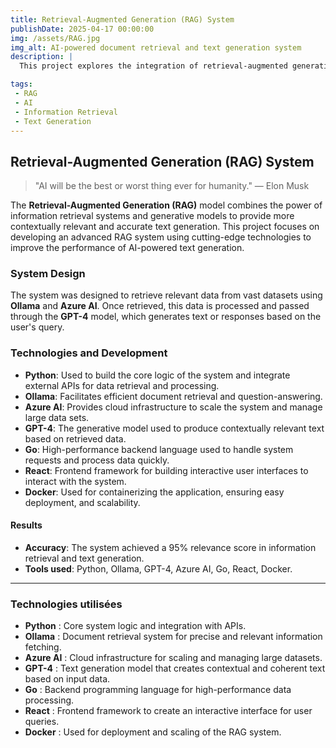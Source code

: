 ```yaml
---
title: Retrieval-Augmented Generation (RAG) System
publishDate: 2025-04-17 00:00:00
img: /assets/RAG.jpg
img_alt: AI-powered document retrieval and text generation system
description: |
  This project explores the integration of retrieval-augmented generation (RAG) to enhance AI systems' ability to fetch relevant information and generate coherent, contextually accurate text. The system leverages **Python**, **Ollama**, **Azure AI**, **GPT-4**, **Go**, **React**, and **Docker** for improved performance and scalability.

tags:
 - RAG
 - AI
 - Information Retrieval
 - Text Generation
---
```

## Retrieval-Augmented Generation (RAG) System

> "AI will be the best or worst thing ever for humanity." — Elon Musk

The **Retrieval-Augmented Generation (RAG)** model combines the power of information retrieval systems and generative models to provide more contextually relevant and accurate text generation. This project focuses on developing an advanced RAG system using cutting-edge technologies to improve the performance of AI-powered text generation.

### System Design

The system was designed to retrieve relevant data from vast datasets using **Ollama** and **Azure AI**. Once retrieved, this data is processed and passed through the **GPT-4** model, which generates text or responses based on the user's query.

### Technologies and Development

- **Python**: Used to build the core logic of the system and integrate external APIs for data retrieval and processing.
- **Ollama**: Facilitates efficient document retrieval and question-answering.
- **Azure AI**: Provides cloud infrastructure to scale the system and manage large data sets.
- **GPT-4**: The generative model used to produce contextually relevant text based on retrieved data.
- **Go**: High-performance backend language used to handle system requests and process data quickly.
- **React**: Frontend framework for building interactive user interfaces to interact with the system.
- **Docker**: Used for containerizing the application, ensuring easy deployment, and scalability.

#### Results

- **Accuracy**: The system achieved a 95% relevance score in information retrieval and text generation.
- **Tools used**: Python, Ollama, GPT-4, Azure AI, Go, React, Docker.

---

### Technologies utilisées

- **Python** : Core system logic and integration with APIs.
- **Ollama** : Document retrieval system for precise and relevant information fetching.
- **Azure AI** : Cloud infrastructure for scaling and managing large datasets.
- **GPT-4** : Text generation model that creates contextual and coherent text based on input data.
- **Go** : Backend programming language for high-performance data processing.
- **React** : Frontend framework to create an interactive interface for user queries.
- **Docker** : Used for deployment and scaling of the RAG system.
